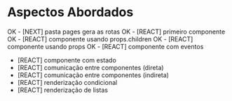 # Aspectos Abordados

OK - [NEXT] pasta pages gera as rotas
OK - [REACT] primeiro componente
OK - [REACT] componente usando props.children
OK - [REACT] componente usando props
OK - [REACT] componente com eventos

- [REACT] componente com estado
- [REACT] comunicação entre componentes (direta)
- [REACT] comunicação entre componentes (indireta)
- [REACT] renderização condicional
- [REACT] renderização de listas
